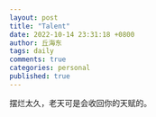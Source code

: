 ```yaml
---
layout: post
title: "Talent"
date: 2022-10-14 23:31:18 +0800
author: 丘海东 
tags: daily
comments: true
categories: personal
published: true
---
```

摆烂太久，老天可是会收回你的天赋的。
